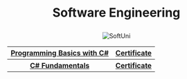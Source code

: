 # <p align="center"> Software Engineering <p>

<p align="center" <<a href="https://softuni.bg" title="SoftUni"><img align="middle" src="https://cdn.discordapp.com/attachments/747473634762817567/796862210991194152/softuni-code-wizard1.png" border="0" alt="SoftUni"></a>
<p>
  
<table align="center">
  <tr>
    <th><a href="https://softuni.bg/trainings/3038/programming-basics-with-c-sharp-july-2020"> Programming Basics with C# </a></th>
    <th><a href="https://softuni.bg/certificates/details/88258/3bb30352"> Certificate</a></th>
  </tr>
  <tr>
    <th><a href="https://softuni.bg/trainings/3135/csharp-fundamentals-september-2020">C# Fundamentals</a></th>
    <th><a href="https://softuni.bg/certificates/details/93992/4eead54a"> Certificate</a></th>
  </tr>
  </table>
